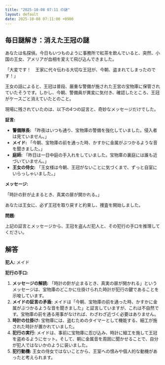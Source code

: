 ```yaml
---
title: "2025-10-08 07:11 の謎"
layout: default
date: 2025-10-08 07:11:00 +0900
---
```

## 毎日謎解き：消えた王冠の謎

あなたは名探偵。今日もいつものように事務所で紅茶を飲んでいると、突然、小国の王女、アメリアが血相を変えて飛び込んできました。

「大変です！　王家に代々伝わる大切な王冠が、今朝、盗まれてしまったのです！」

王女の話によると、王冠は普段、厳重な警備が施された王宮の宝物庫に保管されていたそうです。しかし、今朝、警備員が異変に気付き、確認したところ、王冠がケースごと消えていたとのこと。

現場に残されていたのは、以下の4つの証言と、奇妙なメッセージだけでした。

**証言:**

*   **警備隊長:** 「昨夜はいつも通り、宝物庫の警備を強化していました。侵入者は見ていません。」
*   **メイド:** 「今朝、宝物庫の前を通った時、かすかに金属がぶつかるような音を聞きました。」
*   **庭師:** 「昨日は一日中庭の手入れをしていました。宝物庫の裏庭には誰も近づいていません。」
*   **王女の侍女:** 「王女様は今朝、王冠がないことに気づくまで、ずっと自室にいらっしゃいました。」

**メッセージ:**

「時計の針が止まるとき、真実の扉が開かれる。」

あなたは王女に、必ず王冠を取り戻すと約束し、捜査を開始しました。

**問題:**

上記の証言とメッセージから、王冠を盗んだ犯人と、その犯行の手口を推理してください。

## 解答

**犯人:** メイド

**犯行の手口:**

1.  **メッセージの解読:** 「時計の針が止まるとき、真実の扉が開かれる」というメッセージは、宝物庫のどこかに仕掛けられた時計が犯行の鍵であることを示唆しています。
2.  **メイドの証言の矛盾:** メイドは「今朝、宝物庫の前を通った時、かすかに金属がぶつかるような音を聞きました」と証言していますが、これは不自然です。宝物庫の前を通る用事がなければ、わざわざ近づく必要はありません。
3.  **時計の仕掛け:** 宝物庫には、盗むためのタイマーとして機能する、細工が施された時計が置かれていました。
4.  **犯行の実行:** メイドは、事前に宝物庫に忍び込み、時計に細工を施して王冠を盗めるようにセット。そして、朝に金属音を周囲に聞かせることで、自分が犯人ではないかのように装いました。
5.  **犯行動機:** 王女の侍女ではないことから、王室への恨みや個人的な動機があったと考えられます。
